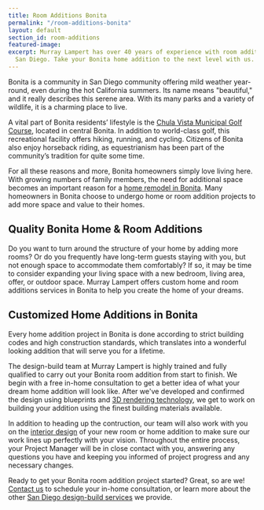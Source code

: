 ```yaml
---
title: Room Additions Bonita
permalink: "/room-additions-bonita"
layout: default
section_id: room-additions
featured-image:
excerpt: Murray Lampert has over 40 years of experience with room additions in Bonita,
  San Diego. Take your Bonita home addition to the next level with us.
---
```


Bonita is a community in San Diego community offering mild weather year-round, even during the hot California summers. Its name means "beautiful," and it really describes this serene area. With its many parks and a variety of wildlife, it is a charming place to live.

A vital part of Bonita residents’ lifestyle is the [Chula Vista Municipal Golf Course](http://www.chulavistagc.com/), located in central Bonita. In addition to world-class golf, this recreational facility offers hiking, running, and cycling. Citizens of Bonita also enjoy horseback riding, as equestrianism has been part of the community’s tradition for quite some time.

For all these reasons and more, Bonita homeowners simply love living here. With growing numbers of family members, the need for additional space becomes an important reason for a [home remodel in Bonita](/service-locations/bonita-design-build-and-remodel-services/). Many homeowners in Bonita choose to undergo home or room addition projects to add more space and value to their homes.

## Quality Bonita Home & Room Additions

Do you want to turn around the structure of your home by adding more rooms? Or do you frequently have long-term guests staying with you, but not enough space to accommodate them comfortably? If so, it may be time to consider expanding your living space with a new bedroom, living area, offer, or outdoor space. Murray Lampert offers custom home and room additions services in Bonita to help you create the home of your dreams.

## Customized Home Additions in Bonita

Every home addition project in Bonita is done according to strict building codes and high construction standards, which translates into a wonderful looking addition that will serve you for a lifetime.

The design-build team at Murray Lampert is highly trained and fully qualified to carry out your Bonita room addition from start to finish. We begin with a free in-home consultation to get a better idea of what your dream home addition will look like. After we've developed and confirmed the design using blueprints and [3D rendering technology](/3d-architectural-rendering-services), we get to work on building your addition using the finest building materials available.

In addition to heading up the contruction, our team will also work with you on the [interior design](/san-diego-asid-professionals) of your new room or home addition to make sure our work lines up perfectly with your vision. Throughout the entire process, your Project Manager will be in close contact with you, answering any questions you have and keeping you informed of project progress and any necessary changes.

Ready to get your Bonita room addition project started? Great, so are we! [Contact us](/contact) to schedule your in-home consultation, or learn more about the other [San Diego design-build services](/design-build-services-san-diego) we provide.
